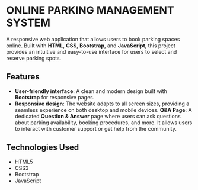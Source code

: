 # **ONLINE PARKING MANAGEMENT SYSTEM**

A responsive web application that allows users to book parking spaces online. Built with **HTML**, **CSS**, **Bootstrap**, and **JavaScript**, this project provides an intuitive and easy-to-use interface for users to select and reserve parking spots.

## Features

- **User-friendly interface**: A clean and modern design built with **Bootstrap** for responsive pages.
- **Responsive design**: The website adapts to all screen sizes, providing a seamless experience on both desktop and mobile devices.
**Q&A Page**: A dedicated **Question & Answer** page where users can ask questions about parking availability, booking procedures, and more. It allows users to interact with customer support or get help from the community.
  
## Technologies Used

  - HTML5
  - CSS3
  - Bootstrap
  - JavaScript
